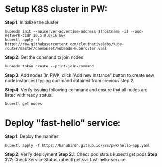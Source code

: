 
# Setup K8S cluster in PW:

**Step 1**: Initialize the cluster

    kubeadm init --apiserver-advertise-address $(hostname -i) --pod-network-cidr 10.5.0.0/16 &&\
    kubectl apply -f https://raw.githubusercontent.com/cloudnativelabs/kube-router/master/daemonset/kubeadm-kuberouter.yaml

**Step 2**: Get the command to join nodes

    kubeadm token create --print-join-command

**Step 3**: Add nodes (In PWK, click "Add new instance" button to create new node instances) typing command obtained from 
         previous step 2.

**Step 4**: Verify issuing following command and ensure that all nodes are listed with ready status.
    
    kubectl get nodes


# Deploy "fast-hello" service:

**Step 1**: Deploy the manifest

    kubectl apply -f https://hanubindh.github.io/k8s/pwk/hello-app.yaml

**Step 2**: Verify deployment
    **Step 2.1**: Check pod status
            kubectl get pods
    **Step 2.2**: Check Service Status
            kubectl get svc fast-hello-service


